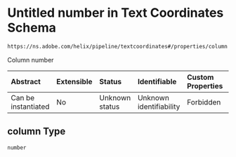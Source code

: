 # Untitled number in Text Coordinates Schema

```txt
https://ns.adobe.com/helix/pipeline/textcoordinates#/properties/column
```

Column number

| Abstract            | Extensible | Status         | Identifiable            | Custom Properties | Additional Properties | Access Restrictions | Defined In                                                                          |
| :------------------ | :--------- | :------------- | :---------------------- | :---------------- | :-------------------- | :------------------ | :---------------------------------------------------------------------------------- |
| Can be instantiated | No         | Unknown status | Unknown identifiability | Forbidden         | Allowed               | none                | [textcoordinates.schema.json\*](textcoordinates.schema.json "open original schema") |

## column Type

`number`
